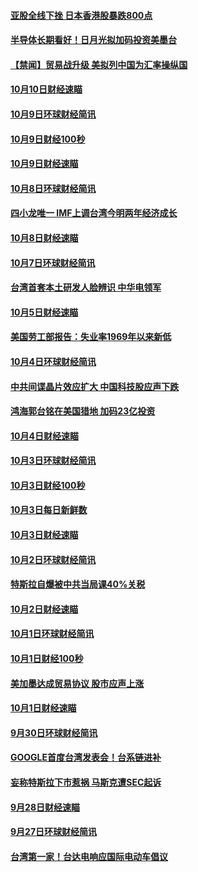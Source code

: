 #### [亚股全线下挫 日本香港股暴跌800点](../pages/news208/a1394956.md?t=10111459) 

#### [半导体长期看好！日月光拟加码投资美墨台](../pages/news208/a1394954.md?t=10111459) 

#### [【禁闻】贸易战升级 美拟列中国为汇率操纵国](../pages/news208/a1394887.md?t=10111459) 

#### [10月10日财经速瞄](../pages/news208/a1394883.md?t=10111459) 

#### [10月9日环球财经简讯](../pages/news208/a1394831.md?t=10111459) 

#### [10月9日财经100秒](../pages/news208/a1394812.md?t=10111459) 

#### [10月9日财经速瞄](../pages/news208/a1394741.md?t=10111459) 

#### [10月8日环球财经简讯](../pages/news208/a1394682.md?t=10111459) 

#### [四小龙唯一 IMF上调台湾今明两年经济成长](../pages/news208/a1394649.md?t=10111459) 

#### [10月8日财经速瞄](../pages/news208/a1394582.md?t=10111459) 

#### [10月7日环球财经简讯](../pages/news208/a1394527.md?t=10111459) 

#### [台湾首套本土研发人脸辨识 中华电领军](../pages/news208/a1394509.md?t=10111459) 

#### [10月5日财经速瞄](../pages/news208/a1394260.md?t=10111459) 

#### [美国劳工部报告：失业率1969年以来新低](../pages/news208/a1394221.md?t=10111459) 

#### [10月4日环球财经简讯](../pages/news208/a1394211.md?t=10111459) 

#### [中共间谍晶片效应扩大 中国科技股应声下跌](../pages/news208/a1394210.md?t=10111459) 

#### [鸿海郭台铭在美国猎地 加码23亿投资](../pages/news208/a1394184.md?t=10111459) 

#### [10月4日财经速瞄](../pages/news208/a1394104.md?t=10111459) 

#### [10月3日环球财经简讯](../pages/news208/a1394057.md?t=10111459) 

#### [10月3日财经100秒](../pages/news208/a1394034.md?t=10111459) 

#### [10月3日每日新鲜数](../pages/news208/a1393967.md?t=10111459) 

#### [10月3日财经速瞄](../pages/news208/a1393964.md?t=10111459) 

#### [10月2日环球财经简讯](../pages/news208/a1393924.md?t=10111459) 

#### [特斯拉自爆被中共当局课40%关税](../pages/news208/a1393910.md?t=10111459) 

#### [10月2日财经速瞄](../pages/news208/a1393834.md?t=10111459) 

#### [10月1日环球财经简讯](../pages/news208/a1393775.md?t=10111459) 

#### [10月1日财经100秒](../pages/news208/a1393754.md?t=10111459) 

#### [美加墨达成贸易协议 股市应声上涨](../pages/news208/a1393738.md?t=10111459) 

#### [10月1日财经速瞄](../pages/news208/a1393681.md?t=10111459) 

#### [9月30日环球财经简讯](../pages/news208/a1393638.md?t=10111459) 

#### [GOOGLE首度台湾发表会！台系链进补](../pages/news208/a1393612.md?t=10111459) 

#### [妄称特斯拉下市惹祸 马斯克遭SEC起诉](../pages/news208/a1393392.md?t=10111459) 

#### [9月28日财经速瞄](../pages/news208/a1393394.md?t=10111459) 

#### [9月27日环球财经简讯](../pages/news208/a1393337.md?t=10111459) 

#### [台湾第一家！台达电响应国际电动车倡议](../pages/news208/a1393319.md?t=10111459) 

